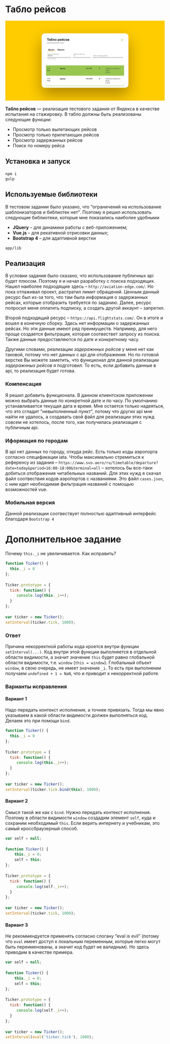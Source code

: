 <h1>Табло рейсов</h1>

<p><img src="app/img/preview.jpg" alt="preview"></p>

<p><strong>Табло рейсов</strong> — реализация тестового задания от Яндекса в качестве испытания на стажировку. В табло должны быть реализованы следующие функции:</p>

<ul>
  <li>Просмотр только вылетающих рейсов</li>
  <li>Просмотр только прилетающих рейсов</li>
  <li>Просмотр задержанных рейсов</li>
  <li>Поиск по номеру рейса</li>
</ul>

<h2>Установка и запуск</h2>

    npm i
    gulp

<h2>Используемые библиотеки</h2>

<p>В тестовом задании было указано, что <q>ограничений на использование шаблонизаторов и библиотек нет</q>. Поэтому я решил использовать следующие библиотеки, которые мне показались наиболее удобными</p>

<ul>
  <li><strong>JQuery</strong> – для динамики работы с веб-приложением;</li>
  <li><strong>Vue.js</strong> – для рекативной отрисовки данных;</li>
  <li><strong>Bootstrap 4</strong> – для адаптивной верстки</li>
</ul>

    app/lib

<h2>Реализация</h2>

<p>В условии задания было сказано, что использование публичных api будет плюсом. Поэтому я и начал разработку с поиска подходящих.
  Нашел наиболее подходящие здесь – <code>http://aviation-edge.com/</code>. Но пока отлаживал проект, растратил лимит обращений.
  Ценным данный ресурс был из-за того, что там была информация о задержанных рейсах, которые отобразить требуется по заданию. Далее,
  ресурс попросил меня оплатить подписку, а создать другой аккаунт – запретил.
</p>

<p>Второй подходящий ресурс – <code>https://api.flightstats.com/</code>. Он в итоге и вошел в конечную сборку. Здесь нет информации о задержанных рейсах.
  Но эти данные имеют ряд преимуществ. Например, для него проще создается фильтрация, которая соотвествет запросу из поиска. Также данные предоставляются по дате и конкретному часу.
</p>

<p>Другими словами, реализации <i>задеражнных рейсов</i> у меня нет как таковой, потому что нет данных с api для отображения. Но по готовой верстке
  Вы можете заметить, что функционал для данной реализации <i>задеражнных рейсов</i> я подготовил. То есть, если добавить данные в api, то реализация будет готова.
</p>

<h3>Компенсация</h3>

<p>Я решил добавить функционала. В данном клиентском приложении можно выбрать данные по конкретной дате и по часу. По умолчанию устанавливается текущая дата и время.
  Мне остается только надеяться, что это сгладит "невыполненный пункт", потому что других api мне найти не удалось, а создавать свой файл для реализации этих нужд совсем не хотелось,
  после того, как получилась реализация с публичным api.
</p>

<h3>Иформация по городам</h3>

<p>В api нет данных по городу, откуда рейс. Есть только коды аэропорта согласно спецификации iata. Чтобы максимально стремиться к референсу из задания – 
  <code>https://www.svo.aero/ru/timetable/departure?date=today&period=16:00-18:00&terminal=all</code> – хотелось бы все-таки добиться отображения читабельных названий.
  Для этих нужд я скачал файл соотвествия кодов аэропортов с названиями. Это файл <code>cases.json</code>, с ним идет необходимая фильтрация названий с помощью возможностей vue.
</p>

<h3>Мобильная версия</h3>

<p>Данной реализации соотвествует полностью адаптивный интерфейс благодаря <code>Bootstrap 4</code></p>

<h1>Дополнительное задание</h1>

<p>Почему <code>this._i</code> не увеличивается. Как исправить?</p>

```javascript
function Ticker() {
  this._i = 0
};

Ticker.prototype = {
  tick: function() {
     console.log(this._i++);
  }
};

var ticker = new Ticker();
setInterval(ticker.tick, 1000);
```
<h3>Ответ</h3>

<p>Причина некорректной работы кода кроется внутри функции <code>setInterval(...)</code>.
Код внутри этой функции выполняется в отдельной области видимости, а значит значение <code>this</code> будет равно глобальной области видимости, т.е. <code>window</code> (<code>this = window</code>).
Глобальный объект <code>window</code>, в свою очередь, не имеет значение <code>_i</code>. То есть при выполнении получаем <code>undefined + 1 = NaN</code>, что и приводит к некорректной работе.
</p>

<h3>Варианты исправления</h3>

<h4>Вариант 1</h4>

<p>Надо передать контекст исполнения, а точнее привязать. Тогда мы явно указываем в какой области видимости должен выполняться код. Делаем это при помощи <code>bind</code>.</p>

```javascript
function Ticker() {
  this._i = 0
};

Ticker.prototype = {
  tick: function() {
     console.log(this._i++);
  }
};

var ticker = new Ticker();
setInterval(ticker.tick.bind(this), 1000);
```

<h4>Вариант 2</h4>

<p>Смысл такой же как с <code>bind</code>. Нужно передать контекст исполнения. Поэтому в области видимости <code>window</code> создадим элемент <code>self</code>, куда и сохраним необходимый <code>this</code>.
Если верить интернету и учебникам, это самый кроссбраузерный способ.
</p>

```javascript
var self = null;

function Ticker() {
    this._i = 0;
    self = this;
};

Ticker.prototype = {
  tick: function() {
     console.log(self._i++);
  }
};

var ticker = new Ticker();
setInterval(ticker.tick, 1000);
```
<h4>Вариант 3</h4>
<p>Не рекоммендуется применять согласно слогану <q>eval is evil</q> (потому что <code>eval</code> имеет доступ к локальным переменным, которые легко могут быть переименованы, а значит код будет не валидным). Но здесь приводим в качестве примера.</p>

```javascript
var self = null;

function Ticker() {
    this._i = 0;
    self = this;
};

Ticker.prototype = {
  tick: function() {
     console.log(self._i++);
  }
};

var ticker = new Ticker();
setInterval(eval('ticker.tick'), 1000);
```
